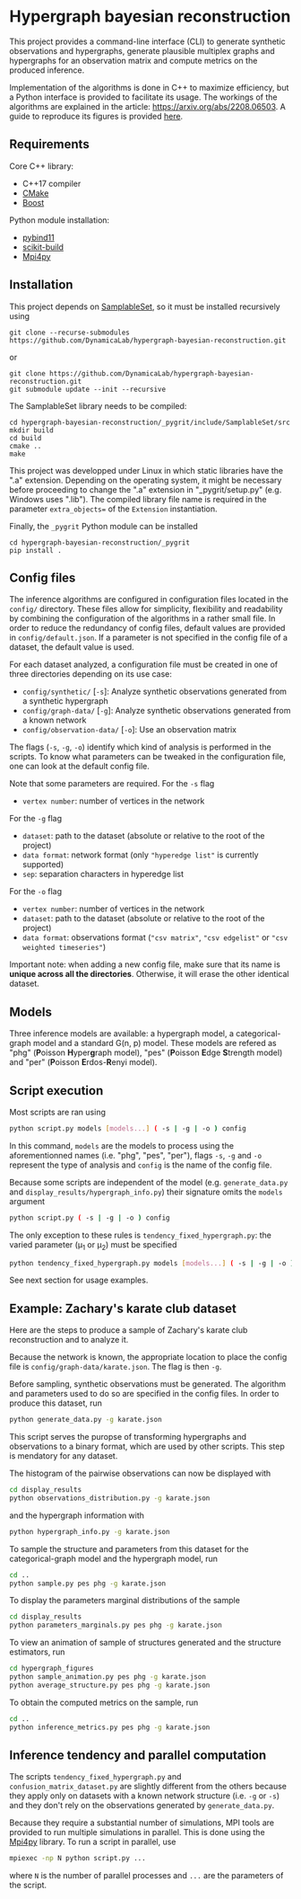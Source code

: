 # Hypergraph bayesian reconstruction

This project provides a command-line interface (CLI) to generate synthetic observations and hypergraphs, generate plausible multiplex graphs and hypergraphs for an observation matrix and compute metrics on the produced inference.

Implementation of the algorithms is done in C++ to maximize efficiency, but a Python interface is provided to facilitate its usage. The workings of the algorithms are explained in the article: https://arxiv.org/abs/2208.06503. A guide to reproduce its figures is provided [here](figures/README.md).


## Requirements

Core C++ library:
- C++17 compiler
- [CMake]
- [Boost]

Python module installation:
- [pybind11]
- [scikit-build]
- [Mpi4py]

## Installation

This project depends on [SamplableSet], so it must be installed recursively using
```
git clone --recurse-submodules https://github.com/DynamicaLab/hypergraph-bayesian-reconstruction.git
```
or
```
git clone https://github.com/DynamicaLab/hypergraph-bayesian-reconstruction.git
git submodule update --init --recursive
```
The SamplableSet library needs to be compiled:
```
cd hypergraph-bayesian-reconstruction/_pygrit/include/SamplableSet/src
mkdir build
cd build
cmake ..
make
```
This project was developped under Linux in which static libraries have the ".a" extension. Depending on the operating system, it might be necessary before proceeding to change the ".a" extension in "_pygrit/setup.py" (e.g. Windows uses ".lib"). The compiled library file name is required in the parameter `extra_objects=` of the `Extension` instantiation.

Finally, the ``_pygrit`` Python module can be installed
```
cd hypergraph-bayesian-reconstruction/_pygrit
pip install .
```

## Config files

The inference algorithms are configured in configuration files located in the `config/` directory. These files allow for simplicity, flexibility and readability by combining the configuration of the algorithms in a rather small file. In order to reduce the redundancy of config files, default values are provided in `config/default.json`. If a parameter is not specified in the config file of a dataset, the default value is used.

For each dataset analyzed, a configuration file must be created in one of three directories depending on its use case:
 - `config/synthetic/` [``-s``]: Analyze synthetic observations generated from a synthetic hypergraph
 - `config/graph-data/` [``-g``]: Analyze synthetic observations generated from a known network
 - `config/observation-data/` [``-o``]: Use an observation matrix

The flags (``-s``, ``-g``, ``-o``) identify which kind of analysis is performed in the scripts. To know what parameters can be tweaked in the configuration file, one can look at the default config file.

Note that some parameters are required. For the ``-s`` flag
 - `vertex number`: number of vertices in the network

For the ``-g`` flag
 - `dataset`: path to the dataset (absolute or relative to the root of the project)
 - `data format`: network format (only `"hyperedge list"` is currently supported)
 - `sep`: separation characters in hyperedge list

For the ``-o`` flag
 - `vertex number`: number of vertices in the network
 - `dataset`: path to the dataset (absolute or relative to the root of the project)
 - `data format`: observations format (`"csv matrix"`, `"csv edgelist"` or `"csv weighted timeseries"`)

Important note: when adding a new config file, make sure that its name is **unique across all the directories**. Otherwise, it will erase the other identical dataset.

## Models

Three inference models are available: a hypergraph model, a categorical-graph model and a standard G(n, p) model. These models are refered as "phg" (**P**oisson **H**yper**g**raph model), "pes" (**P**oisson **E**dge **S**trength model) and "per" (**P**oisson **E**rdos-**R**enyi model).


## Script execution

Most scripts are ran using
```bash
python script.py models [models...] ( -s | -g | -o ) config
```
In this command, ``models`` are the models to process using the aforementionned names (i.e. "phg", "pes", "per"), flags ``-s``, ``-g`` and ``-o`` represent the type of analysis and ``config`` is the name of the config file.

Because some scripts are independent of the model (e.g. `generate_data.py` and `display_results/hypergraph_info.py`) their signature omits the ``models`` argument
```bash
python script.py ( -s | -g | -o ) config
```
The only exception to these rules is `tendency_fixed_hypergraph.py`: the varied parameter (µ<sub>1</sub> or µ<sub>2</sub>) must be specified
```bash
python tendency_fixed_hypergraph.py models [models...] ( -s | -g | -o ) config ( --mu1 | --mu2 )
```

See next section for usage examples.

## Example: Zachary's karate club dataset

Here are the steps to produce a sample of Zachary's karate club reconstruction and to analyze it.

Because the network is known, the appropriate location to place the config file is `config/graph-data/karate.json`. The flag is then ``-g``.

Before sampling, synthetic observations must be generated. The algorithm and parameters used to do so are specified in the config files. In order to produce this dataset, run
```bash
python generate_data.py -g karate.json
```
This script serves the puropse of transforming hypergraphs and observations to a binary format, which are used by other scripts. This step is mendatory for any dataset.

The histogram of the pairwise observations can now be displayed with
```bash
cd display_results
python observations_distribution.py -g karate.json
```
and the hypergraph information with
```bash
python hypergraph_info.py -g karate.json
```
To sample the structure and parameters from this dataset for the categorical-graph model and the hypergraph model, run
```bash
cd ..
python sample.py pes phg -g karate.json
```
To display the parameters marginal distributions of the sample
```bash
cd display_results
python parameters_marginals.py pes phg -g karate.json
```
To view an animation of sample of structures generated and the structure estimators, run
```bash
cd hypergraph_figures
python sample_animation.py pes phg -g karate.json
python average_structure.py pes phg -g karate.json
```
To obtain the computed metrics on the sample, run
```bash
cd ..
python inference_metrics.py pes phg -g karate.json
```

## Inference tendency and parallel computation

The scripts `tendency_fixed_hypergraph.py` and `confusion_matrix_dataset.py` are slightly different from the others because they apply only on datasets with a known network structure (i.e. `-g` or `-s`) and they don't rely on the observations generated by `generate_data.py`.

Because they require a substantial number of simulations, MPI tools are provided to run multiple simulations in parallel. This is done using the [Mpi4py] library. To run a script in parallel, use
```bash
mpiexec -np N python script.py ...
```
where `N` is the number of parallel processes and `...` are the parameters of the script.

[Boost]: https://www.boost.org
[CMake]: https://cmake.org
[pybind11]: https://pybind11.readthedocs.io
[SamplableSet]: https://github.com/gstonge/SamplableSet
[Mpi4py]: https://mpi4py.readthedocs.io
[scikit-build]: https://scikit-build.readthedocs.io/en/latest/